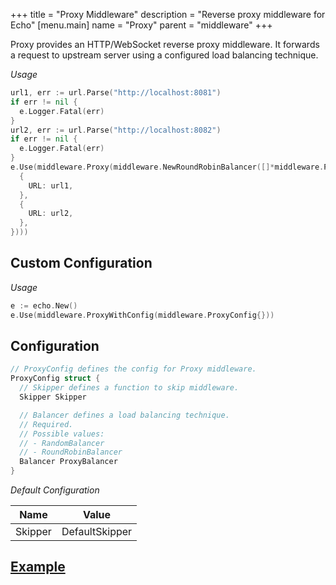 +++
title = "Proxy Middleware"
description = "Reverse proxy middleware for Echo"
[menu.main]
  name = "Proxy"
  parent = "middleware"
+++

Proxy provides an HTTP/WebSocket reverse proxy middleware. It forwards a request
to upstream server using a configured load balancing technique.

_Usage_

```go
url1, err := url.Parse("http://localhost:8081")
if err != nil {
  e.Logger.Fatal(err)
}
url2, err := url.Parse("http://localhost:8082")
if err != nil {
  e.Logger.Fatal(err)
}
e.Use(middleware.Proxy(middleware.NewRoundRobinBalancer([]*middleware.ProxyTarget{
  {
    URL: url1,
  },
  {
    URL: url2,
  },
})))
```

## Custom Configuration

_Usage_

```go
e := echo.New()
e.Use(middleware.ProxyWithConfig(middleware.ProxyConfig{}))
```

## Configuration

```go
// ProxyConfig defines the config for Proxy middleware.
ProxyConfig struct {
  // Skipper defines a function to skip middleware.
  Skipper Skipper

  // Balancer defines a load balancing technique.
  // Required.
  // Possible values:
  // - RandomBalancer
  // - RoundRobinBalancer
  Balancer ProxyBalancer
}
```

_Default Configuration_

| Name    | Value          |
| ------- | -------------- |
| Skipper | DefaultSkipper |

## [Example](/cookbook/reverse-proxy)
